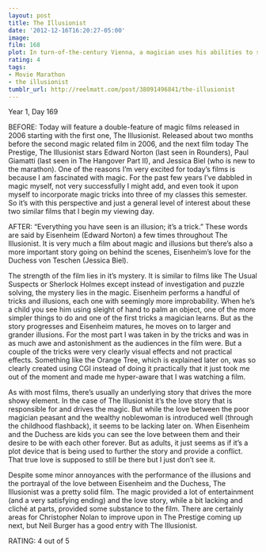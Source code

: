 ```yaml
---
layout: post
title: The Illusionist
date: '2012-12-16T16:20:27-05:00'
image: 
film: 168
plot: In turn-of-the-century Vienna, a magician uses his abilities to secure the love of a woman far above his social standing.
rating: 4
tags:
- Movie Marathon
- the illusionist
tumblr_url: http://reelmatt.com/post/38091496841/the-illusionist
---
```


Year 1, Day 169

BEFORE: Today will feature a double-feature of magic films released in 2006 starting with the first one, The Illusionist. Released about two months before the second magic related film in 2006, and the next film today The Prestige, The Illusionist stars Edward Norton (last seen in Rounders), Paul Giamatti (last seen in The Hangover Part II), and Jessica Biel (who is new to the marathon). One of the reasons I’m very excited for today’s films is because I am fascinated with magic. For the past few years I’ve dabbled in magic myself, not very successfully I might add, and even took it upon myself to incorporate magic tricks into three of my classes this semester. So it’s with this perspective and just a general level of interest about these two similar films that I begin my viewing day.

AFTER: “Everything you have seen is an illusion; it’s a trick.” These words are said by Eisenheim (Edward Norton) a few times throughout The Illusionist. It is very much a film about magic and illusions but there’s also a more important story going on behind the scenes, Eisenheim’s love for the Duchess von Teschen (Jessica Biel).

The strength of the film lies in it’s mystery. It is similar to films like The Usual Suspects or Sherlock Holmes except instead of investigation and puzzle solving, the mystery lies in the magic. Eisenheim performs a handful of tricks and illusions, each one with seemingly more improbability. When he’s a child you see him using sleight of hand to palm an object, one of the more simpler things to do and one of the first tricks a magician learns. But as the story progresses and Eisenheim matures, he moves on to larger and grander illusions. For the most part I was taken in by the tricks and was in as much awe and astonishment as the audiences in the film were. But a couple of the tricks were very clearly visual effects and not practical effects. Something like the Orange Tree, which is explained later on, was so clearly created using CGI instead of doing it practically that it just took me out of the moment and made me hyper-aware that I was watching a film.

As with most films, there’s usually an underlying story that drives the more showy element. In the case of The Illusionist it’s the love story that is responsible for and drives the magic. But while the love between the poor magician peasant and the wealthy noblewoman is introduced well (through the childhood flashback), it seems to be lacking later on. When Eisenheim and the Duchess are kids you can see the love between them and their desire to be with each other forever. But as adults, it just seems as if it’s a plot device that is being used to further the story and provide a conflict. That true love is supposed to still be there but I just don’t see it.

Despite some minor annoyances with the performance of the illusions and the portrayal of the love between Eisenheim and the Duchess, The Illusionist was a pretty solid film. The magic provided a lot of entertainment (and a very satisfying ending) and the love story, while a bit lacking and cliché at parts, provided some substance to the film. There are certainly areas for Christopher Nolan to improve upon in The Prestige coming up next, but Neil Burger has a good entry with The Illusionist.

RATING: 4 out of 5
